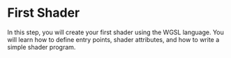 # First Shader

In this step, you will create your first shader using the WGSL language. You will learn how to define entry points, shader attributes, and how to write a simple shader program.
